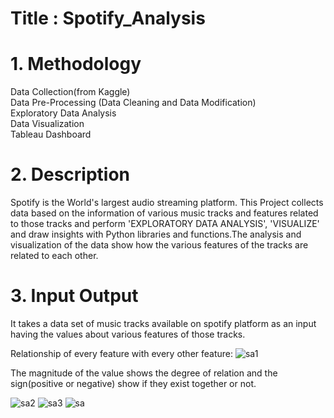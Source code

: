 # Title : Spotify_Analysis
# 1. Methodology
Data Collection(from Kaggle)          
Data Pre-Processing (Data Cleaning and Data Modification)                
Exploratory Data Analysis                 
Data Visualization  
Tableau Dashboard

# 2. Description
Spotify is the World's largest audio streaming platform. This Project collects data based on the information of various music tracks and features related to those tracks and perform 'EXPLORATORY DATA ANALYSIS', 'VISUALIZE' and draw insights with Python libraries and functions.The analysis and visualization of the data show how the various features of the tracks are related to each other.

# 3. Input Output
It takes a data set of music tracks available on spotify platform as an input having the values about various features of those tracks.

Relationship of every feature with every other feature:
![sa1](https://user-images.githubusercontent.com/114925607/208237581-7194763e-003e-473d-bcc4-3e0d61892939.png)


The magnitude of the value shows the degree of relation and the sign(positive or negative) show if they exist together or not.


![sa2](https://user-images.githubusercontent.com/114925607/208237588-e22e987b-5ab6-4d21-bed5-3d6f67abf04c.png)
![sa3](https://user-images.githubusercontent.com/114925607/208237591-309987e1-3456-40c5-bb0d-48a71588d7bc.png)
![sa](https://user-images.githubusercontent.com/114925607/208237594-0beff07f-12f7-44f3-9a67-beb73e7785cd.png)


